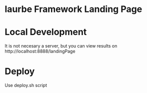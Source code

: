 # laurbe Framework Landing Page

# Local Development

It is not necesary a server, but you can view results on http://localhost:8888/landingPage

# Deploy

Use deploy.sh script 